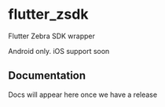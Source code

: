 # flutter_zsdk

Flutter Zebra SDK wrapper

Android only. iOS support soon

## Documentation

Docs will appear here once we have a release
